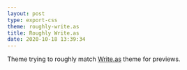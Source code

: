 ```yaml
---
layout: post
type: export-css
theme: roughly-write.as
title: Roughly Write.as
date: 2020-10-18 13:39:34
---
```


Theme trying to roughly match [Write.as](https://write.as) theme for previews.
